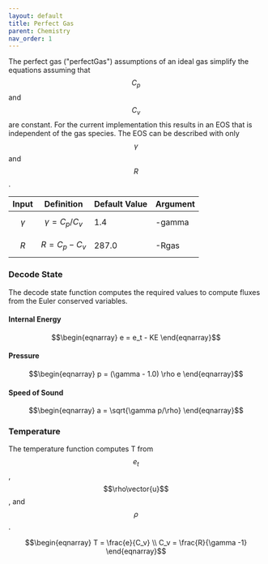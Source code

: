 ```yaml
---
layout: default
title: Perfect Gas
parent: Chemistry
nav_order: 1
---
```


The perfect gas ("perfectGas") assumptions of an ideal gas simplify the equations assuming that $$C_p$$ and $$C_v$$ are constant.  For the current implementation this results in an EOS that is independent of the gas species.  The EOS can be described with only $$\gamma$$ and $$R$$.

| Input      | Definition           | Default Value |  Argument |
| ---------- | -------------------- | ------------- | --------- |
| $$\gamma$$ | $$\gamma = C_p/C_v$$ | 1.4           | -gamma    |
| $$R$$      | $$R = C_p - C_v$$    | 287.0         | -Rgas     |

### Decode State
The decode state function computes the required values to compute fluxes from the Euler conserved variables.

#### Internal Energy
$$\begin{eqnarray}
e = e_t - KE
\end{eqnarray}$$

#### Pressure
$$\begin{eqnarray}
p = (\gamma - 1.0) \rho e
\end{eqnarray}$$

#### Speed of Sound
$$\begin{eqnarray}
a = \sqrt{\gamma p/\rho}
\end{eqnarray}$$

### Temperature
The temperature function computes T from $$e_t$$, $$\rho\vector{u}$$, and $$\rho$$.

$$\begin{eqnarray}
T = \frac{e}{C_v} \\
C_v = \frac{R}{\gamma -1}
\end{eqnarray}$$
